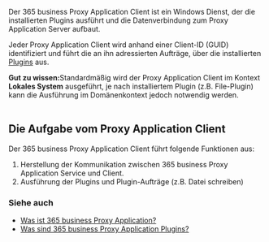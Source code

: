 Der 365 business Proxy Application Client ist ein Windows Dienst, der die installierten Plugins ausführt und die Datenverbindung zum Proxy Application Server aufbaut.

Jeder Proxy Application Client wird anhand einer Client-ID (GUID) identifiziert und führt die an ihn adressierten Aufträge, über die installierten [Plugins](../plugins/) aus.

<div class="alert alert-notice">
    <i class="fa-solid fa-notes"></i> <strong>Gut zu wissen:</strong>Standardmäßig wird der Proxy Application Client im Kontext <strong>Lokales System</strong> ausgeführt, je nach installiertem Plugin (z.B. File-Plugin) kann die Ausführung im Domänenkontext jedoch notwendig werden.
</div>

<br/>

## Die Aufgabe vom Proxy Application Client

Der 365 business Proxy Application Client führt folgende Funktionen aus:

1. Herstellung der Kommunikation zwischen 365 business Proxy Application Service und Client.
2. Ausführung der Plugins und Plugin-Aufträge (z.B. Datei schreiben)

### Siehe auch

- [Was ist 365 business Proxy Application?](../proxy-application-whatis/)
- [Was sind 365 business Proxy Application Plugins?](../plugins/)
